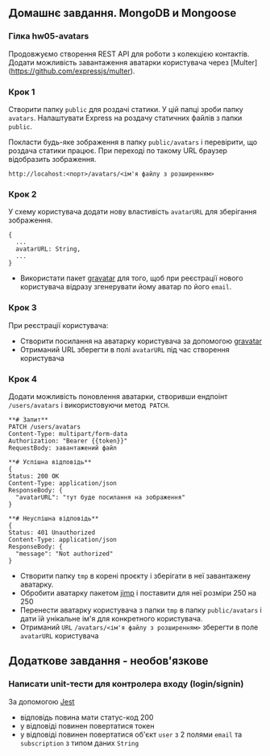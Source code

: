 ## Домашнє завдання. MongoDB и Mongoose

### Гілка hw05-avatars

Продовжуємо створення REST API для роботи з колекцією контактів. Додати можливість завантаження аватарки користувача через [Multer] (https://github.com/expressjs/multer).

### Крок 1

Створити папку `public` для роздачі статики. У цій папці зроби папку `avatars`. Налаштувати Express на роздачу статичних файлів з папки `public`.

Покласти будь-яке зображення в папку `public/avatars` і перевірити, що роздача статики працює. При переході по такому URL браузер відобразить зображення.

```shell
http://locahost:<порт>/avatars/<ім'я файлу з розширенням>
```

### Крок 2

У схему користувача додати нову властивість `avatarURL` для зберігання зображення.

```shell
{
  ...
  avatarURL: String,
  ...
}
```

- Використати пакет [gravatar](https://www.npmjs.com/package/gravatar) для того, щоб при реєстрації нового користувача відразу згенерувати йому аватар по його `email`.

### Крок 3

При реєстрації користувача:

- Створити посилання на аватарку користувача за допомогою [gravatar](https://www.npmjs.com/package/gravatar)
- Отриманий URL зберегти в полі `avatarURL` під час створення користувача

### Крок 4

Додати можливість поновлення аватарки, створивши ендпоінт `/users/avatars` і використовуючи метод` PATCH`.

```shell
**# Запит**
PATCH /users/avatars
Content-Type: multipart/form-data
Authorization: "Bearer {{token}}"
RequestBody: завантажений файл

**# Успішна відповідь**
{
Status: 200 OK
Content-Type: application/json
ResponseBody: {
  "avatarURL": "тут буде посилання на зображення"
}

**# Неуспішна відповідь**
{
Status: 401 Unauthorized
Content-Type: application/json
ResponseBody: {
  "message": "Not authorized"
}
```

- Створити папку `tmp` в корені проєкту і зберігати в неї завантажену аватарку.
- Обробити аватарку пакетом [jimp](https://www.npmjs.com/package/jimp) і поставити для неї розміри 250 на 250
- Перенести аватарку користувача з папки `tmp` в папку `public/avatars` і дати їй унікальне ім'я для конкретного користувача.
- Отриманий `URL` `/avatars/<ім'я файлу з розширенням>` зберегти в поле `avatarURL` користувача

## Додаткове завдання - необов'язкове

### Написати unit-тести для контролера входу (login/signin)

За допомогою [Jest](https://jestjs.io/ru/docs/getting-started)

- відповідь повина мати статус-код 200
- у відповіді повинен повертатися токен
- у відповіді повинен повертатися об'єкт `user` з 2 полями `email` та `subscription` з типом даних `String`
